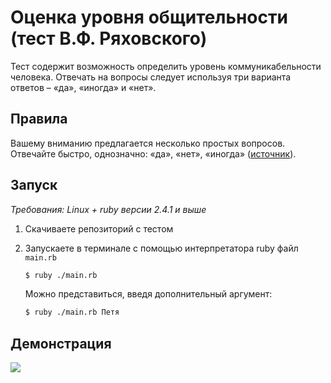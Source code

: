 # Оценка уровня общительности (тест В.Ф. Ряховского)

Тест содержит возможность определить уровень коммуникабельности человека. Отвечать на вопросы следует используя три варианта ответов – «да», «иногда» и «нет».  

## Правила

Вашему вниманию предлагается несколько простых вопросов. Отвечайте быстро, однозначно: «да», «нет», «иногда» ([источник](http://psylist.net/praktikum/00003.htm)).

## Запуск

*Требования: Linux + ruby версии 2.4.1 и выше*

1. Скачиваете репозиторий с тестом
2. Запускаете в терминале с помощью интерпретатора ruby файл `main.rb`  
    ```bash
    $ ruby ./main.rb
    ```
    Можно представиться, введя дополнительный аргумент:

    ```bash
    $ ruby ./main.rb Петя
    ```

## Демонстрация

![](https://wmpics.pics/di-KIPF.gif)
